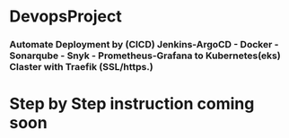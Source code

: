 # DevopsProject
### Automate Deployment by (CICD) Jenkins-ArgoCD - Docker -Sonarqube - Snyk - Prometheus-Grafana to Kubernetes(eks) Claster with Traefik (SSL/https.)


# Step by Step instruction coming soon
